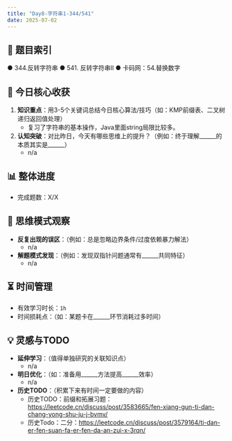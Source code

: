 ```yaml
---
title: "Day8-字符串1-344/541"
date: 2025-07-02
---
```

## 📌 题目索引
● 344.反转字符串
● 541. 反转字符串II
● 卡码网：54.替换数字


## 🌟 今日核心收获
1. **知识重点**：用3-5个关键词总结今日核心算法/技巧（如：KMP前缀表、二叉树递归返回值处理）
   - 复习了字符串的基本操作，Java里面string局限比较多。
2. **认知突破**：对比昨日，今天有哪些思维上的提升？（例如：终于理解______的本质其实是______）
   - n/a

## 📊 整体进度
- 完成题数：X/X

## 🧠 思维模式观察
- **反复出现的误区**：（例如：总是忽略边界条件/过度依赖暴力解法）
  - n/a
- **解题模式发现**：（例如：发现双指针问题通常有______共同特征）
  - n/a

## ⏳ 时间管理
- 有效学习时长：`1h`
- 时间损耗点：（如：某题卡在______环节消耗过多时间）

## 💡 灵感与TODO
- **延伸学习**：（值得单独研究的关联知识点）
  - n/a
- **明日优化**：（如：准备用______方法提高______效率）
   - n/a
- **历史TODO**：（积累下来有时间一定要做的内容）
   - 历史TODO：前缀和拓展习题：https://leetcode.cn/discuss/post/3583665/fen-xiang-gun-ti-dan-chang-yong-shu-ju-j-bvmv/
   - 历史Todo：二分：https://leetcode.cn/discuss/post/3579164/ti-dan-er-fen-suan-fa-er-fen-da-an-zui-x-3rqn/


